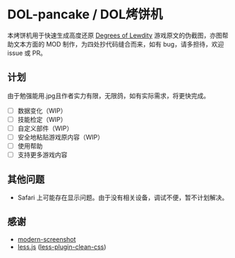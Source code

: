 # DOL-pancake / DOL烤饼机
本烤饼机用于快速生成高度还原 [Degrees of Lewdity](https://www.vrelnir.com/) 游戏原文的伪截图，亦图帮助文本方面的 MOD 制作，为四处抄代码缝合而来，如有 bug，请多担待，欢迎 issue 或 PR。

## 计划
由于勉强能用.jpg且作者实力有限，无限鸽，如有实际需求，将更快完成。
- [ ] 数据变化（WIP）
- [ ] 技能检定（WIP）
- [ ] 自定义部件（WIP）
- [ ] 安全地粘贴游戏原内容（WIP）
- [ ] 使用帮助
- [ ] 支持更多游戏内容

## 其他问题
- Safari 上可能存在显示问题。由于没有相关设备，调试不便，暂不计划解决。

## 感谢
- [modern-screenshot](https://github.com/qq15725/modern-screenshot)
- [less.js](https://github.com/less/less.js) ([less-plugin-clean-css](https://github.com/less/less-plugin-clean-css))
